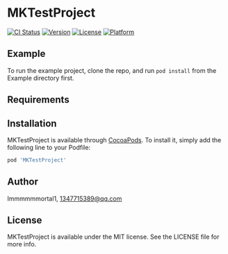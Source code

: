 # MKTestProject

[![CI Status](https://img.shields.io/travis/Immmmmmortal1/MKTestProject.svg?style=flat)](https://travis-ci.org/Immmmmmortal1/MKTestProject)
[![Version](https://img.shields.io/cocoapods/v/MKTestProject.svg?style=flat)](https://cocoapods.org/pods/MKTestProject)
[![License](https://img.shields.io/cocoapods/l/MKTestProject.svg?style=flat)](https://cocoapods.org/pods/MKTestProject)
[![Platform](https://img.shields.io/cocoapods/p/MKTestProject.svg?style=flat)](https://cocoapods.org/pods/MKTestProject)

## Example

To run the example project, clone the repo, and run `pod install` from the Example directory first.

## Requirements

## Installation

MKTestProject is available through [CocoaPods](https://cocoapods.org). To install
it, simply add the following line to your Podfile:

```ruby
pod 'MKTestProject'
```

## Author

Immmmmmortal1, 1347715389@qq.com

## License

MKTestProject is available under the MIT license. See the LICENSE file for more info.
